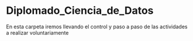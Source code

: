 # Diplomado_Ciencia_de_Datos
En esta carpeta iremos llevando el control y paso a paso de las actividades a realizar voluntariamente
